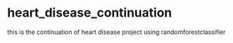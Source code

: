 # heart_disease_continuation
this is the continuation of heart disease project using randomforestclassifier

